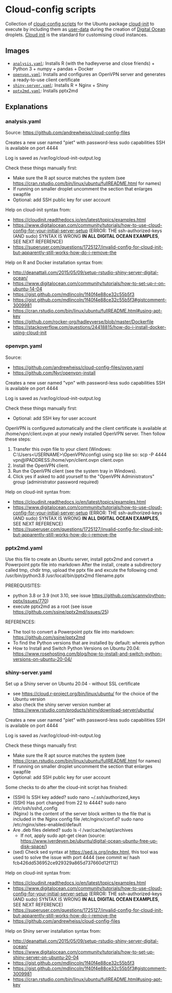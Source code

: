 # Cloud-config scripts

Collection of [cloud-config scripts](https://www.digitalocean.com/community/tutorials/an-introduction-to-cloud-config-scripting) for the Ubuntu package [cloud-init](https://help.ubuntu.com/community/CloudInit) to execute by including them as [user-data](https://www.digitalocean.com/blog/automating-application-deployments-with-user-data) during the creation of [Digital Ocean](https://www.digitalocean.com/) droplets. [Cloud init](https://cloud-init.io/) is the standard for customising cloud instances.

## Images

- [`analysis.yaml`](analysis.yaml): Installs R (with the hadleyverse and close friends) + Python 3 + numpy + pandas + Docker
- [`openvpn.yaml`](openvpn.yaml): Installs and configures an OpenVPN server and generates a ready-to-use client certificate
- [`shiny-server.yaml`](shiny-server.yaml): Installs R + Nginx + Shiny
- [`pptx2md.yaml`](pptx2md.yaml): Installs pptx2md

## Explanations

### analysis.yaml

Source: https://github.com/andrewheiss/cloud-config-files

Creates a new user named "piet" with password-less sudo capabilities
SSH is available on port 4444

Log is saved as /var/log/cloud-init-output.log

Check these things manually first:
- Make sure the R apt source matches the system
  (see https://cran.rstudio.com/bin/linux/ubuntu/fullREADME.html for names)
- If running on smaller droplet uncomment the section that enlarges swapfile
- Optional: add SSH public key for user account

Help on cloud-init syntax from:
- https://cloudinit.readthedocs.io/en/latest/topics/examples.html
- https://www.digitalocean.com/community/tutorials/how-to-use-cloud-config-for-your-initial-server-setup
  (ERROR: THE ssh-authorized-keys (AND sudo) SYNTAX IS WRONG **IN ALL DIGITAL OCEAN EXAMPLES**, SEE NEXT REFERENCE)
- https://superuser.com/questions/1725127/invalid-config-for-cloud-init-but-apparently-still-works-how-do-i-remove-the

Help on R and Docker installation syntax from:
- http://deanattali.com/2015/05/09/setup-rstudio-shiny-server-digital-ocean/
- https://www.digitalocean.com/community/tutorials/how-to-set-up-r-on-ubuntu-14-04
- https://gist.github.com/mdlincoln/1f40f4e88ce32c55b5f3
- https://gist.github.com/mdlincoln/1f40f4e88ce32c55b5f3#gistcomment-3009981
- https://cran.rstudio.com/bin/linux/ubuntu/fullREADME.html#using-apt-key
- https://github.com/rocker-org/hadleyverse/blob/master/Dockerfile
- https://stackoverflow.com/questions/24418815/how-do-i-install-docker-using-cloud-init

### openvpn.yaml

Source:
- https://github.com/andrewheiss/cloud-config-files/ovpn.yaml
- https://github.com/Nyr/openvpn-install

Creates a new user named "vpn" with password-less sudo capabilities
SSH is available on port 4444

Log is saved as /var/log/cloud-init-output.log

Check these things manually first:
- Optional: add SSH key for user account

OpenVPN is configured automatically and the client certificate is available at /home/vpn/client.ovpn
at your newly installed OpenVPN server. Then follow these steps:
1. Transfer this ovpn file to your client (Windows: C:\Users\<USERNAME>\OpenVPN\config) using scp like so:
       scp -P 4444 vpn@IPADDRESS:/home/vpn/client.ovpn client.ovpn
2. Install the OpenVPN client.
3. Run the OpenVPN client (see the system tray in Windows).
4. Click yes if asked to add yourself to the "OpenVPN Administrators" group (administrator password required) 

Help on cloud-init syntax from:
- https://cloudinit.readthedocs.io/en/latest/topics/examples.html
- https://www.digitalocean.com/community/tutorials/how-to-use-cloud-config-for-your-initial-server-setup
  (ERROR: THE ssh-authorized-keys (AND sudo) SYNTAX IS WRONG **IN ALL DIGITAL OCEAN EXAMPLES**, SEE NEXT REFERENCE)
- https://superuser.com/questions/1725127/invalid-config-for-cloud-init-but-apparently-still-works-how-do-i-remove-the

### pptx2md.yaml

Use this file to create an Ubuntu server, install pptx2md and convert a Powerpoint pptx file into markdown
After the install, create a subdirectory called tmp, chdir tmp, upload the pptx file and excute the following cmd:
/usr/bin/python3.8 /usr/local/bin/pptx2md filename.pptx

PREREQUISITES:
- python 3.8 or 3.9 (not 3.10, see issue https://github.com/scanny/python-pptx/issues/770)
- execute pptx2md as a root (see issue https://github.com/ssine/pptx2md/issues/25)

REFERENCES:
- The tool to convert a Powerpoint pptx file into markdown: https://github.com/ssine/pptx2md
- To find the Python versions that are installed by default: whereis python
- How to Install and Switch Python Versions on Ubuntu 20.04: https://www.rosehosting.com/blog/how-to-install-and-switch-python-versions-on-ubuntu-20-04/

### shiny-server.yaml

Set up a Shiny server on Ubuntu 20.04 - without SSL certificate
- see https://cloud.r-project.org/bin/linux/ubuntu/ for the choice of the Ubuntu version
- also check the shiny server version number at https://www.rstudio.com/products/shiny/download-server/ubuntu/

Creates a new user named "piet" with password-less sudo capabilities
SSH is available on port 4444

Log is saved as /var/log/cloud-init-output.log

Check these things manually first:
- Make sure the R apt source matches the system
  (see https://cran.rstudio.com/bin/linux/ubuntu/fullREADME.html for names)
- If running on smaller droplet uncomment the section that enlarges swapfile
- Optional: add SSH public key for user account

Some checks to do after the cloud-init script has finished:
- (SSH) Is SSH key added? sudo nano ~/.ssh/authorized_keys
- (SSH) Has port changed from 22 to 4444? sudo nano /etc/ssh/sshd_config
- (Nginx) Is the content of the server block written to the file that is included in the Nginx config file /etc/nginx/conf.d? sudo nano /etc/nginx/sites-enabled/default
- Are .deb files deleted? sudo ls -l /var/cache/apt/archives
  - If not, apply sudo apt-get clean (source: https://www.jverdeyen.be/ubuntu/digital-ocean-ubuntu-free-up-disk-space/)
- (sed) Check sed syntax at https://sed.js.org/index.html, this tool was used to solve the issue with port 4444 (see commit w/ hash fcb426dd536952ce929329a865d737660d12f112)

Help on cloud-init syntax from:
- https://cloudinit.readthedocs.io/en/latest/topics/examples.html
- https://www.digitalocean.com/community/tutorials/how-to-use-cloud-config-for-your-initial-server-setup
  (ERROR: THE ssh-authorized-keys (AND sudo) SYNTAX IS WRONG **IN ALL DIGITAL OCEAN EXAMPLES**, SEE NEXT REFERENCE)
- https://superuser.com/questions/1725127/invalid-config-for-cloud-init-but-apparently-still-works-how-do-i-remove-the
- https://github.com/andrewheiss/cloud-config-files

Help on Shiny server installation syntax from:
- http://deanattali.com/2015/05/09/setup-rstudio-shiny-server-digital-ocean/
- https://www.digitalocean.com/community/tutorials/how-to-set-up-shiny-server-on-ubuntu-20-04
- https://gist.github.com/mdlincoln/1f40f4e88ce32c55b5f3
- https://gist.github.com/mdlincoln/1f40f4e88ce32c55b5f3#gistcomment-3009981
- https://cran.rstudio.com/bin/linux/ubuntu/fullREADME.html#using-apt-key

